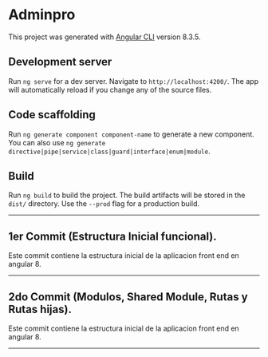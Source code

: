 # Adminpro

This project was generated with [Angular CLI](https://github.com/angular/angular-cli) version 8.3.5.

## Development server

Run `ng serve` for a dev server. Navigate to `http://localhost:4200/`. The app will automatically reload if you change any of the source files.

## Code scaffolding

Run `ng generate component component-name` to generate a new component. You can also use `ng generate directive|pipe|service|class|guard|interface|enum|module`.

## Build

Run `ng build` to build the project. The build artifacts will be stored in the `dist/` directory. Use the `--prod` flag for a production build.
___

## 1er Commit (Estructura Inicial funcional).  
Este commit contiene la estructura inicial de la aplicacion front end en angular 8.  
___  
## 2do Commit (Modulos, Shared Module, Rutas y Rutas hijas).  
Este commit contiene la estructura inicial de la aplicacion front end en angular 8.  
___  
